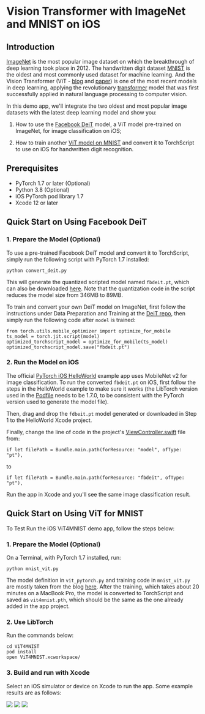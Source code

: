 # Vision Transformer with ImageNet and MNIST on iOS

## Introduction

[ImageNet](http://image-net.org) is the most popular image dataset on which the breakthrough of deep learning took place in 2012. The handwritten digit dataset [MNIST](https://en.wikipedia.org/wiki/MNIST_database) is the oldest and most commonly used dataset for machine learning. And the Vision Transformer (ViT - [blog](https://ai.googleblog.com/2020/12/transformers-for-image-recognition-at.html) and [paper](https://arxiv.org/abs/2010.11929)) is one of the most recent models in deep learning, applying the revolutionary [transformer](ttps://arxiv.org/abs/1810.04805) model that was first successfully applied in natural language processing to computer vision.

In this demo app, we'll integrate the two oldest and most popular image datasets with the latest deep learning model and show you:

1. How to use the [Facebook DeiT](https://github.com/facebookresearch/deit) model, a ViT model pre-trained on ImageNet, for image classification on iOS;

2. How to train another [ViT model on MNIST](https://towardsdatascience.com/a-demonstration-of-using-vision-transformers-in-pytorch-mnist-handwritten-digit-recognition-407eafbc15b0) and convert it to TorchScript to use on iOS for handwritten digit recognition.

## Prerequisites

* PyTorch 1.7 or later (Optional)
* Python 3.8 (Optional)
* iOS PyTorch pod library 1.7
* Xcode 12 or later

## Quick Start on Using Facebook DeiT

### 1. Prepare the Model (Optional)

To use a pre-trained Facebook DeiT model and convert it to TorchScript, simply run the following script with PyTorch 1.7 installed:
```
python convert_deit.py
```

This will generate the quantized scripted model named `fbdeit.pt`, which can also be downloaded [here](https://drive.google.com/file/d/1CN5BCYPh78uT2GCEobcOMtk5HSX3qe1x/view?usp=sharing). Note that the quantization code in the script reduces the model size from 346MB to 89MB. 

To train and convert your own DeiT model on ImageNet, first follow the instructions under Data Preparation and Training at the [DeiT repo](https://github.com/facebookresearch/deit), then simply run the following code after `model` is trained:
```
from torch.utils.mobile_optimizer import optimize_for_mobile
ts_model = torch.jit.script(model)
optimized_torchscript_model = optimize_for_mobile(ts_model)
optimized_torchscript_model.save("fbdeit.pt")
```

### 2. Run the Model on iOS

The official [PyTorch iOS HelloWorld](https://github.com/pytorch/ios-demo-app#the-helloworld-example) example app uses MobileNet v2 for image classification. To run the converted `fbdeit.pt` on iOS, first follow the steps in the HelloWorld example to make sure it works (the LibTorch version used in the [Podfile](https://github.com/pytorch/ios-demo-app/blob/master/HelloWorld/HelloWorld/Podfile) needs to be 1.7.0, to be consistent with the PyTorch version used to generate the model file).

Then, drag and drop the `fdbeit.pt` model generated or downloaded in Step 1 to the HelloWorld Xcode project.

Finally, change the line of code in the project's [ViewController.swift](https://github.com/pytorch/ios-demo-app/blob/master/HelloWorld/HelloWorld/HelloWorld/ViewController.swift) file from:
```
if let filePath = Bundle.main.path(forResource: "model", ofType: "pt"),
```
to
```
if let filePath = Bundle.main.path(forResource: "fbdeit", ofType: "pt"),
```

Run the app in Xcode and you'll see the same image classification result.


## Quick Start on Using ViT for MNIST

To Test Run the iOS ViT4MNIST demo app, follow the steps below:

### 1. Prepare the Model (Optional)

On a Terminal, with PyTorch 1.7 installed, run:
```
python mnist_vit.py
```

The model definition in `vit_pytorch.py` and training code in `mnist_vit.py` are mostly taken from the blog [here](https://towardsdatascience.com/a-demonstration-of-using-vision-transformers-in-pytorch-mnist-handwritten-digit-recognition-407eafbc15b0). After the training, which takes about 20 minutes on a MacBook Pro, the model is converted to TorchScript and saved as `vit4mnist.pth`, which should be the same as the one already added in the app project.

### 2. Use LibTorch

Run the commands below:

```
cd ViT4MNIST
pod install
open ViT4MNIST.xcworkspace/
```

### 3. Build and run with Xcode

Select an iOS simulator or device on Xcode to run the app. Some example results are as follows:

![](screenshot1.png)
![](screenshot2.png)
![](screenshot3.png)
